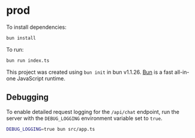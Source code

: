 # prod

To install dependencies:

```bash
bun install
```

To run:

```bash
bun run index.ts
```

This project was created using `bun init` in bun v1.1.26. [Bun](https://bun.sh) is a fast all-in-one JavaScript runtime.

## Debugging

To enable detailed request logging for the `/api/chat` endpoint, run the server with the `DEBUG_LOGGING` environment variable set to `true`.

```bash
DEBUG_LOGGING=true bun src/app.ts
```
